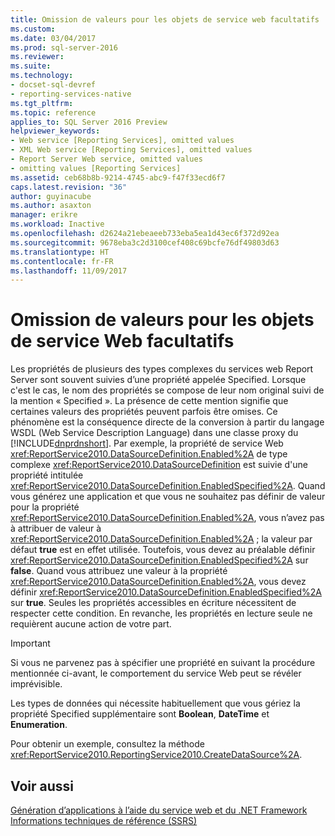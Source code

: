 ```yaml
---
title: Omission de valeurs pour les objets de service web facultatifs | Microsoft Docs
ms.custom: 
ms.date: 03/04/2017
ms.prod: sql-server-2016
ms.reviewer: 
ms.suite: 
ms.technology:
- docset-sql-devref
- reporting-services-native
ms.tgt_pltfrm: 
ms.topic: reference
applies_to: SQL Server 2016 Preview
helpviewer_keywords:
- Web service [Reporting Services], omitted values
- XML Web service [Reporting Services], omitted values
- Report Server Web service, omitted values
- omitting values [Reporting Services]
ms.assetid: ceb68b8b-9214-4745-abc9-f47f33ecd6f7
caps.latest.revision: "36"
author: guyinacube
ms.author: asaxton
manager: erikre
ms.workload: Inactive
ms.openlocfilehash: d2624a21ebeaeeb733eba5ea1d43ec6f372d92ea
ms.sourcegitcommit: 9678eba3c2d3100cef408c69bcfe76df49803d63
ms.translationtype: HT
ms.contentlocale: fr-FR
ms.lasthandoff: 11/09/2017
---
```

# <a name="omitting-values-for-optional-web-service-objects"></a>Omission de valeurs pour les objets de service Web facultatifs
  Les propriétés de plusieurs des types complexes du services web Report Server sont souvent suivies d’une propriété appelée Specified. Lorsque c'est le cas, le nom des propriétés se compose de leur nom original suivi de la mention « Specified ». La présence de cette mention signifie que certaines valeurs des propriétés peuvent parfois être omises. Ce phénomène est la conséquence directe de la conversion à partir du langage WSDL (Web Service Description Language) dans une classe proxy du [!INCLUDE[dnprdnshort](../../../includes/dnprdnshort-md.md)]. Par exemple, la propriété de service Web <xref:ReportService2010.DataSourceDefinition.Enabled%2A> de type complexe <xref:ReportService2010.DataSourceDefinition> est suivie d'une propriété intitulée <xref:ReportService2010.DataSourceDefinition.EnabledSpecified%2A>. Quand vous générez une application et que vous ne souhaitez pas définir de valeur pour la propriété <xref:ReportService2010.DataSourceDefinition.Enabled%2A>, vous n’avez pas à attribuer de valeur à <xref:ReportService2010.DataSourceDefinition.Enabled%2A> ; la valeur par défaut **true** est en effet utilisée. Toutefois, vous devez au préalable définir <xref:ReportService2010.DataSourceDefinition.EnabledSpecified%2A> sur **false**. Quand vous attribuez une valeur à la propriété <xref:ReportService2010.DataSourceDefinition.Enabled%2A>, vous devez définir <xref:ReportService2010.DataSourceDefinition.EnabledSpecified%2A> sur **true**. Seules les propriétés accessibles en écriture nécessitent de respecter cette condition. En revanche, les propriétés en lecture seule ne requièrent aucune action de votre part.  
  
> [!IMPORTANT]  
>  Si vous ne parvenez pas à spécifier une propriété en suivant la procédure mentionnée ci-avant, le comportement du service Web peut se révéler imprévisible.  
  
 Les types de données qui nécessite habituellement que vous gériez la propriété Specified supplémentaire sont **Boolean**, **DateTime** et **Enumeration**.  
  
 Pour obtenir un exemple, consultez la méthode <xref:ReportService2010.ReportingService2010.CreateDataSource%2A>.  
  
## <a name="see-also"></a>Voir aussi  
 [Génération d’applications à l’aide du service web et du .NET Framework](../../../reporting-services/report-server-web-service/net-framework/building-applications-using-the-web-service-and-the-net-framework.md)   
 [Informations techniques de référence &#40;SSRS&#41;](../../../reporting-services/technical-reference-ssrs.md)  
  
  
